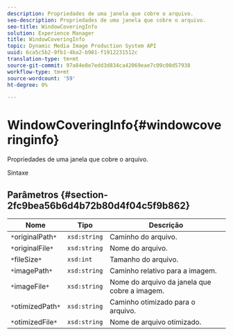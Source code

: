 ```yaml
---
description: Propriedades de uma janela que cobre o arquivo.
seo-description: Propriedades de uma janela que cobre o arquivo.
seo-title: WindowCoveringInfo
solution: Experience Manager
title: WindowCoveringInfo
topic: Dynamic Media Image Production System API
uuid: 6ca5c5b2-9fb1-4ba2-b981-f1912231512c
translation-type: tm+mt
source-git-commit: 97a84e8e7edd3d834ca42069eae7c09c00d57938
workflow-type: tm+mt
source-wordcount: '59'
ht-degree: 0%

---
```



# WindowCoveringInfo{#windowcoveringinfo}

Propriedades de uma janela que cobre o arquivo.

Sintaxe

## Parâmetros {#section-2fc9bea56b6d4b72b80d4f04c5f9b862}

| Nome | Tipo | Descrição |
|---|---|---|
| `*`originalPath`*` | `xsd:string` | Caminho do arquivo. |
| `*`originalFile`*` | `xsd:string` | Nome do arquivo. |
| `*`fileSize`*` | `xsd:int` | Tamanho do arquivo. |
| `*`imagePath`*` | `xsd:string` | Caminho relativo para a imagem. |
| `*`imageFile`*` | `xsd:string` | Nome do arquivo da janela que cobre a imagem. |
| `*`otimizedPath`*` | `xsd:string` | Caminho otimizado para o arquivo. |
| `*`otimizedFile`*` | `xsd:string` | Nome de arquivo otimizado. |

